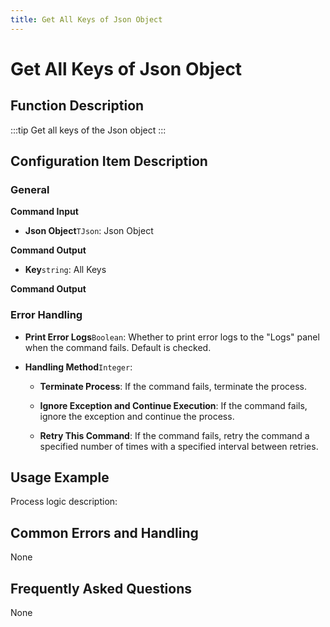 ```yaml
---
title: Get All Keys of Json Object
---
```


# Get All Keys of Json Object

## Function Description

:::tip 
Get all keys of the Json object
:::

## Configuration Item Description

### General

**Command Input**

- **Json Object**`TJson`: Json Object


**Command Output**

- **Key**`string`: All Keys


**Command Output**

### Error Handling

- **Print Error Logs**`Boolean`: Whether to print error logs to the "Logs" panel when the command fails. Default is checked. 

- **Handling Method**`Integer`:

    - **Terminate Process**: If the command fails, terminate the process.

    - **Ignore Exception and Continue Execution**: If the command fails, ignore the exception and continue the process.

    - **Retry This Command**: If the command fails, retry the command a specified number of times with a specified interval between retries.

## Usage Example

Process logic description:

## Common Errors and Handling

None

## Frequently Asked Questions

None

